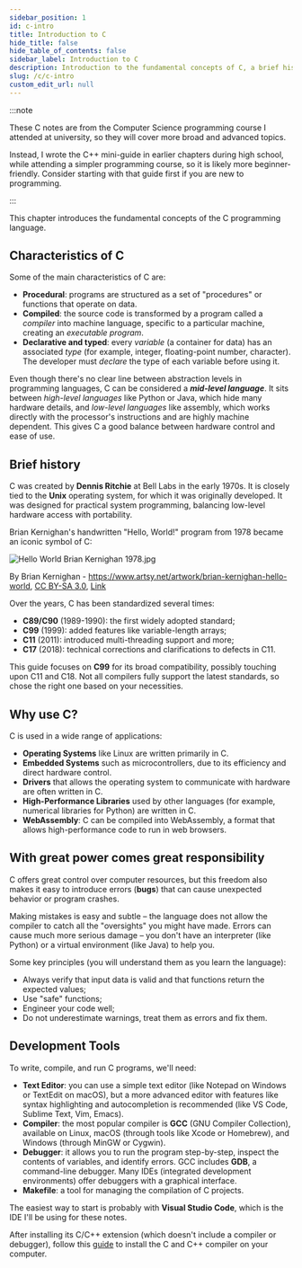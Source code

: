 ```yaml
---
sidebar_position: 1
id: c-intro
title: Introduction to C
hide_title: false
hide_table_of_contents: false
sidebar_label: Introduction to C
description: Introduction to the fundamental concepts of C, a brief history of the language and why use it.
slug: /c/c-intro
custom_edit_url: null
---
```


:::note

These C notes are from the Computer Science programming course I attended at university, so they will cover more broad and advanced topics.

Instead, I wrote the C++ mini-guide in earlier chapters during high school, while attending a simpler programming course, so it is likely more beginner-friendly. Consider starting with that guide first if you are new to programming.

:::

This chapter introduces the fundamental concepts of the C programming language.

## Characteristics of C

Some of the main characteristics of C are:

* **Procedural**: programs are structured as a set of "procedures" or functions that operate on data.
* **Compiled**: the source code is transformed by a program called a *compiler* into machine language, specific to a particular machine, creating an *executable program*.
* **Declarative and typed**: every *variable* (a container for data) has an associated *type* (for example, integer, floating-point number, character). The developer must *declare* the type of each variable before using it.

Even though there's no clear line between abstraction levels in programming languages, C can be considered a ***mid-level language***. It sits between *high-level languages* like Python or Java, which hide many hardware details, and *low-level languages* like assembly, which works directly with the processor's instructions and are highly machine dependent. This gives C a good balance between hardware control and ease of use.

## Brief history

C was created by **Dennis Ritchie** at Bell Labs in the early 1970s. It is closely tied to the **Unix** operating system, for which it was originally developed. It was designed for practical system programming, balancing low-level hardware access with portability.

Brian Kernighan's handwritten "Hello, World!" program from 1978 became an iconic symbol of C:

![Hello World Brian Kernighan 1978.jpg](https://upload.wikimedia.org/wikipedia/commons/thumb/2/21/Hello_World_Brian_Kernighan_1978.jpg/800px-Hello_World_Brian_Kernighan_1978.jpg)

<figcaption>By Brian Kernighan - <a rel="nofollow" class="external free" href="https://www.artsy.net/artwork/brian-kernighan-hello-world">https://www.artsy.net/artwork/brian-kernighan-hello-world</a>, <a href="https://creativecommons.org/licenses/by-sa/3.0" title="Creative Commons Attribution-Share Alike 3.0">CC BY-SA 3.0</a>, <a href="https://commons.wikimedia.org/w/index.php?curid=56193395">Link</a></figcaption>

Over the years, C has been standardized several times:

* **C89/C90** (1989-1990): the first widely adopted standard;
* **C99** (1999): added features like variable-length arrays;
* **C11** (2011): introduced multi-threading support and more;
* **C17** (2018): technical corrections and clarifications to defects in C11.

This guide focuses on **C99** for its broad compatibility, possibly touching upon C11 and C18. Not all compilers fully support the latest standards, so chose the right one based on your necessities.

## Why use C?

C is used in a wide range of applications:

* **Operating Systems** like Linux are written primarily in C.
* **Embedded Systems** such as microcontrollers, due to its efficiency and direct hardware control.
* **Drivers** that allows the operating system to communicate with hardware are often written in C.
* **High-Performance Libraries** used by other languages (for example, numerical libraries for Python) are written in C.
* **WebAssembly**: C can be compiled into WebAssembly, a format that allows high-performance code to run in web browsers.

## With great power comes great responsibility

C offers great control over computer resources, but this freedom also makes it easy to introduce errors (**bugs**) that can cause unexpected behavior or program crashes.

Making mistakes is easy and subtle – the language does not allow the compiler to catch all the "oversights" you might have made. Errors can cause much more serious damage – you don't have an interpreter (like Python) or a virtual environment (like Java) to help you.

Some key principles (you will understand them as you learn the language):

* Always verify that input data is valid and that functions return the expected values;
* Use "safe" functions;
* Engineer your code well;
* Do not underestimate warnings, treat them as errors and fix them.

## Development Tools

To write, compile, and run C programs, we'll need:

* **Text Editor**: you can use a simple text editor (like Notepad on Windows or TextEdit on macOS), but a more advanced editor with features like syntax highlighting and autocompletion is recommended (like VS Code, Sublime Text, Vim, Emacs).
* **Compiler**: the most popular compiler is **GCC** (GNU Compiler Collection), available on Linux, macOS (through tools like Xcode or Homebrew), and Windows (through MinGW or Cygwin).
* **Debugger**: it allows you to run the program step-by-step, inspect the contents of variables, and identify errors. GCC includes **GDB**, a command-line debugger. Many IDEs (integrated development environments) offer debuggers with a graphical interface.
* **Makefile**: a tool for managing the compilation of C projects.

The easiest way to start is probably with **Visual Studio Code**, which is the IDE I'll be using for these notes.

After installing its C/C++ extension (which doesn't include a compiler or debugger), follow this [guide](https://code.visualstudio.com/docs/cpp/config-mingw#_installing-the-mingww64-toolchain) to install the C and C++ compiler on your computer.
